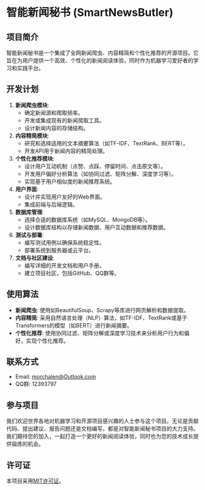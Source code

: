 # 智能新闻秘书 (SmartNewsButler)
## 项目简介
智能新闻秘书是一个集成了全网新闻爬虫、内容精简和个性化推荐的开源项目。它旨在为用户提供一个高效、个性化的新闻阅读体验，同时作为机器学习爱好者的学习和实践平台。
## 开发计划
1. **新闻爬虫模块**:
   - 确定新闻源和爬取频率。
   - 开发或集成现有的新闻爬取工具。
   - 设计新闻内容的存储结构。
2. **内容精简模块**:
   - 研究和选择适用的文本摘要算法（如TF-IDF、TextRank、BERT等）。
   - 开发API用于新闻内容的精简处理。
3. **个性化推荐模块**:
   - 设计用户互动机制（点赞、点踩、停留时间、点击原文等）。
   - 开发用户偏好分析算法（如协同过滤、矩阵分解、深度学习等）。
   - 实现基于用户相似度的新闻推荐系统。
4. **用户界面**:
   - 设计并实现用户友好的Web界面。
   - 集成前端与后端逻辑。
5. **数据库管理**:
   - 选择合适的数据库系统（如MySQL、MongoDB等）。
   - 设计数据库结构以存储新闻数据、用户互动数据和推荐数据。
6. **测试与部署**:
   - 编写测试用例以确保系统稳定性。
   - 部署系统到服务器或云平台。
7. **文档与社区建设**:
   - 编写详细的开发文档和用户手册。
   - 建立项目社区，包括GitHub、QQ群等。
## 使用算法
- **新闻爬虫**: 使用如BeautifulSoup、Scrapy等库进行网页解析和数据提取。
- **内容精简**: 采用自然语言处理（NLP）算法，如TF-IDF、TextRank或基于Transformers的模型（如BERT）进行新闻摘要。
- **个性化推荐**: 使用协同过滤、矩阵分解或深度学习技术来分析用户行为和偏好，实现个性化推荐。
## 联系方式
- Email: morchalen@Outlook.com
- QQ群: 12393797
## 参与项目
我们欢迎世界各地对机器学习和开源项目感兴趣的人士参与这个项目。无论是贡献代码、提出建议、报告问题还是文档编写，都是对智能新闻秘书项目的大力支持。我们期待您的加入，一起打造一个更好的新闻阅读体验，同时也为您的技术成长提供锻炼的机会。
## 许可证
本项目采用[MIT许可证](LICENSE)。

